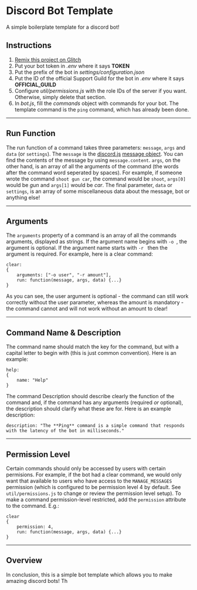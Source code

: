 Discord Bot Template
===================
A simple boilerplate template for a discord bot!

Instructions
------------
1) [Remix this project on Glitch](https://glitch.com/edit/#!/remix/discordbot-template)
2) Put your bot token in _.env_ where it says **TOKEN**
3) Put the prefix of the bot in _settings/configuration.json_
4) Put the ID of the official Support Guild for the bot in _.env_ where it says **OFFICIAL_GUILD**
5) Configure _util/permissions.js_ with the role IDs of the server if you want. Otherwise, simply delete that section.
6) In _bot.js_, fill the _commands_ object with commands for your bot. The template command is the `ping` command, which has already been done.
_________________________________________________________

Run Function
------------
The run function of a command takes three parameters: `message`, `args` and `data` (or `settings`). The `message` is the [discord.js](https://discord.js.org/#/) [message object](https://discord.js.org/#/docs/main/stable/class/Message). You can find the contents of the message by using `message.content`. `args`, on the other hand, is an array of all the arguments of the command (the words after the command word seperated by spaces). For example, if someone wrote the command `shoot gun car`, the command would be `shoot`, `args[0]` would be _gun_ and `args[1]` would be _car_. The final parameter, `data` or `settings`, is an array of some miscellaneous data about the message, bot or anything else!
_________________________________________________________

Arguments
---------
The `arguments` property of a command is an array of all the commands arguments, displayed as strings.
If the argument name begins with `-o `, the argument is optional. If the argument name starts with `-r ` then the argument is required. For example, here is a clear command:
```
clear: 
{
    arguments: ["-o user", "-r amount"],
    run: function(message, args, data) {...}
}
```
As you can see, the user argument is optional - the command can still work correctly without the user parameter, whereas the amount is mandatory - the command cannot and will not work without an amount to clear!
_________________________________________________________

Command Name & Description
--------------------------
The command name should match the key for the command, but with a capital letter to begin with (this is just common convention). 
Here is an example: 
```
help:
{
    name: "Help"
}
```

The command Description should describe clearly the function of the command and, if the command has any arguments (required _or_ optional), the description should clarify what these are for. Here is an example description:
```
description: "The **Ping** command is a simple command that responds with the latency of the bot in milliseconds."
```
_________________________________________________________

Permission Level
--------------------------
Certain commands should only be accessed by users with certain permisions. For example, if the bot had a clear command, we would only want that available to users who have access to the `MANAGE_MESSAGES` permission (which is configured to be permission level 4 by default. See `util/permissions.js` to change or review the permission level setup). To make a command permission-level restricted, add the `permission` attribute to the command. E.g.:
```
clear
{
    permission: 4,
    run: function(message, args, data) {...}
}
```
_________________________________________________________

Overview
--------
In conclusion, this is a simple bot template which allows you to make amazing discord bots! Th